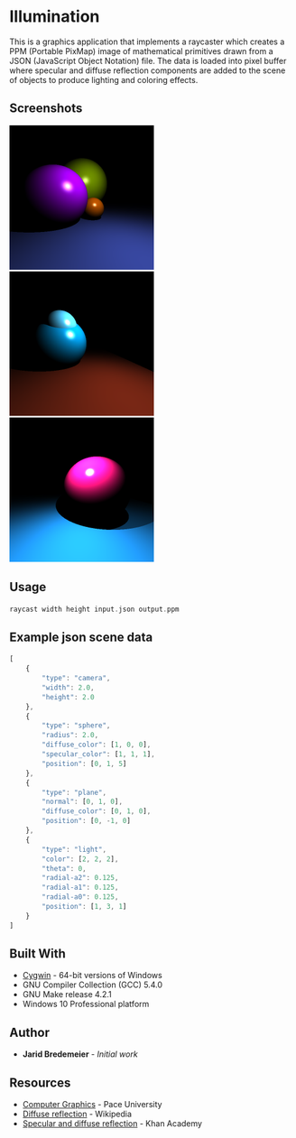 # Illumination
This is a graphics application that implements a raycaster which creates a PPM (Portable PixMap) image of mathematical primitives drawn from a JSON (JavaScript Object Notation) file. The data is loaded into pixel buffer where specular and diffuse reflection components are added to the scene of objects to produce lighting and coloring effects.
 
## Screenshots
<img src="https://github.com/jbredeme/Illumination/blob/master/example/png/example01.png" width="256"> <img src="https://github.com/jbredeme/Illumination/blob/master/example/png/example02.png" width="256"> <img src="https://github.com/jbredeme/Illumination/blob/master/example/png/example03.png" width="256">

## Usage
```c
raycast width height input.json output.ppm
```

## Example json scene data
```javascript
[
	{
		"type": "camera",
		"width": 2.0,
		"height": 2.0
	},
	{
		"type": "sphere",
		"radius": 2.0,
		"diffuse_color": [1, 0, 0],
		"specular_color": [1, 1, 1],
		"position": [0, 1, 5]
	},
	{
		"type": "plane",
		"normal": [0, 1, 0],
		"diffuse_color": [0, 1, 0],
		"position": [0, -1, 0]
	},
	{
		"type": "light",
		"color": [2, 2, 2],
		"theta": 0,
		"radial-a2": 0.125,
		"radial-a1": 0.125,
		"radial-a0": 0.125,
		"position": [1, 3, 1]
	}
]
```
## Built With
* [Cygwin](https://cygwin.com/index.html) - 64-bit versions of Windows
* GNU Compiler Collection (GCC) 5.4.0
* GNU Make release 4.2.1
* Windows 10 Professional platform

## Author
* **Jarid Bredemeier** - *Initial work*

## Resources
* [Computer Graphics] - Pace University 
* [Diffuse reflection] - Wikipedia
* [Specular and diffuse reflection] - Khan Academy

[Computer Graphics]: http://www.siggraph.org/education/materials/HyperGraph/raytrace/rtinter0.htm
[Diffuse reflection]: https://en.wikipedia.org/wiki/Diffuse_reflection
[Specular and diffuse reflection]: https://www.khanacademy.org/science/physics/geometric-optics/reflection-refraction/v/specular-and-diffuse-reflection
